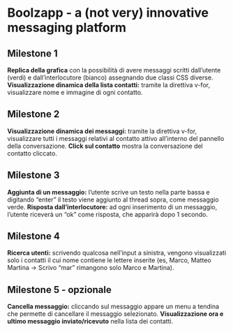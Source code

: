 <h1>Boolzapp - a (not very) innovative messaging platform</h1>
<h2>Milestone 1</h2>
<strong>Replica della grafica</strong> con la possibilità di avere messaggi scritti dall’utente (verdi) e dall’interlocutore (bianco) assegnando due classi CSS diverse.
<strong>Visualizzazione dinamica della lista contatti:</strong> tramite la direttiva v-for, visualizzare nome e immagine di ogni contatto.
<h2>Milestone 2</h2>
<strong>Visualizzazione dinamica dei messaggi:</strong> tramite la direttiva v-for, visualizzare tutti i messaggi relativi al contatto attivo all’interno del pannello della conversazione.
<strong>Click sul contatto</strong> mostra la conversazione del contatto cliccato.
<h2>Milestone 3</h2>
<strong>Aggiunta di un messaggio:</strong> l’utente scrive un testo nella parte bassa e digitando “enter” il testo viene aggiunto al thread sopra, come messaggio verde.
<strong>Risposta dall’interlocutore:</strong> ad ogni inserimento di un messaggio, l’utente riceverà un “ok” come risposta, che apparirà dopo 1 secondo.
<h2>Milestone 4</h2>
<strong>Ricerca utenti:</strong> scrivendo qualcosa nell’input a sinistra, vengono visualizzati solo i contatti il cui nome contiene le lettere inserite (es, Marco, Matteo Martina -> Scrivo “mar” rimangono solo Marco e Martina).
<h2>Milestone 5 - opzionale</h2>
<strong>Cancella messaggio:</strong> cliccando sul messaggio appare un menu a tendina che permette di cancellare il messaggio selezionato.
<strong>Visualizzazione ora e ultimo messaggio inviato/ricevuto</strong> nella lista dei contatti.